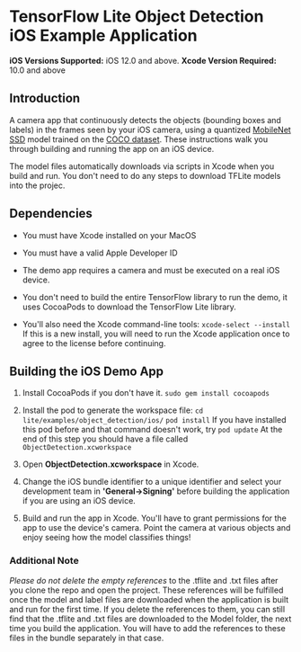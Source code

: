 # TensorFlow Lite Object Detection iOS Example Application

**iOS Versions Supported:** iOS 12.0 and above.
**Xcode Version Required:** 10.0 and above

## Introduction

A camera app that continuously detects the objects (bounding boxes and labels) in the frames seen by your iOS camera, using a quantized [MobileNet SSD](https://github.com/aloko001/object_detection) model trained on the [COCO dataset](http://cocodataset.org/). These instructions walk you through building and running the app on an iOS device.

The model files automatically downloads via scripts in Xcode when you build and run. You don't need to do any steps to download TFLite models into the projec.

<!-- TODO(b/124116863): Add app screenshot. -->

## Dependencies 

* You must have Xcode installed on your MacOS

* You must have a valid Apple Developer ID

* The demo app requires a camera and must be executed on a real iOS device.
* You don't need to build the entire TensorFlow library to run the demo, it uses CocoaPods to download the TensorFlow Lite library.

* You'll also need the Xcode command-line tools:
 ```xcode-select --install```
 If this is a new install, you will need to run the Xcode application once to agree to the license before continuing.
 
## Building the iOS Demo App

1. Install CocoaPods if you don't have it.
```sudo gem install cocoapods```

2. Install the pod to generate the workspace file:
```cd lite/examples/object_detection/ios/```
```pod install```
  If you have installed this pod before and that command doesn't work, try
```pod update```
At the end of this step you should have a file called ```ObjectDetection.xcworkspace```

3. Open **ObjectDetection.xcworkspace** in Xcode.

4. Change the iOS bundle identifier to a unique identifier and select your development team in **'General->Signing'** before building the application if you are using an iOS device.

5. Build and run the app in Xcode.
You'll have to grant permissions for the app to use the device's camera. Point the camera at various objects and enjoy seeing how the model classifies things!

### Additional Note
_Please do not delete the empty references_ to the .tflite and .txt files after you clone the repo and open the project. These references will be fulfilled once the model and label files are downloaded when the application is built and run for the first time. If you delete the references to them, you can still find that the .tflite and .txt files are downloaded to the Model folder, the next time you build the application. You will have to add the references to these files in the bundle separately in that case.
